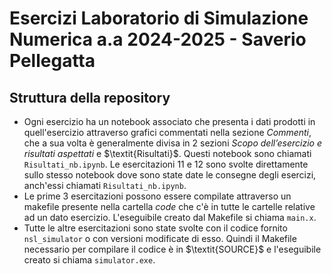 # Esercizi Laboratorio di Simulazione Numerica a.a 2024-2025 - Saverio Pellegatta
## Struttura della repository
- Ogni esercizio ha un notebook associato che presenta i dati prodotti in quell'esercizio attraverso grafici commentati nella sezione $\textit{Commenti}$, che a sua volta è generalmente divisa in 2 sezioni $\textit{Scopo dell'esercizio e risultati aspettati}$ e $\textit\{Risultati}$. Questi notebook sono chiamati `Risultati_nb.ipynb`. Le esercitazioni 11 e 12 sono svolte direttamente sullo stesso notebook dove sono state date le consegne degli esercizi, anch'essi chiamati `Risultati_nb.ipynb`.
- Le prime 3 esercitazioni possono essere compilate attraverso un makefile presente nella cartella $\textit{code}$ che c'è in tutte le cartelle relative ad un dato esercizio. L'eseguibile creato dal Makefile si chiama `main.x`.
- Tutte le altre esercitazioni sono state svolte con il codice fornito `nsl_simulator` o con versioni modificate di esso. Quindi il Makefile necessario per compilare il codice è in $\textit{SOURCE\}$ e l'eseguibile creato si chiama `simulator.exe`.
